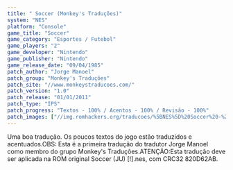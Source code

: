 ```yaml
---
title: " Soccer (Monkey's Traduções)"
system: "NES"
platform: "Console"
game_title: "Soccer"
game_category: "Esportes / Futebol"
game_players: "2"
game_developer: "Nintendo"
game_publisher: "Nintendo"
game_release_date: "09/04/1985"
patch_author: "Jorge Manoel"
patch_group: "Monkey's Traduções"
patch_site: "//www.monkeystraducoes.com/"
patch_version: "1.0"
patch_release: "01/01/2011"
patch_type: "IPS"
patch_progress: "Textos - 100% / Acentos - 100% / Revisão - 100%"
patch_images: ["//img.romhackers.org/traducoes/%5BNES%5D%20Soccer%20-%20Monkey's%20Tradu%C3%A7%C3%B5es%20-%201.png","//img.romhackers.org/traducoes/%5BNES%5D%20Soccer%20-%20Monkey's%20Tradu%C3%A7%C3%B5es%20-%202.png","//img.romhackers.org/traducoes/%5BNES%5D%20Soccer%20-%20Monkey's%20Tradu%C3%A7%C3%B5es%20-%203.png"]
---
```

Uma boa tradução. Os poucos textos do jogo estão traduzidos e acentuados.OBS: Esta é a primeira tradução do tradutor Jorge Manoel como membro do grupo Monkey's Traduções.ATENÇÃO:Esta tradução deve ser aplicada na ROM original Soccer (JU) [!].nes, com CRC32 820D62AB.